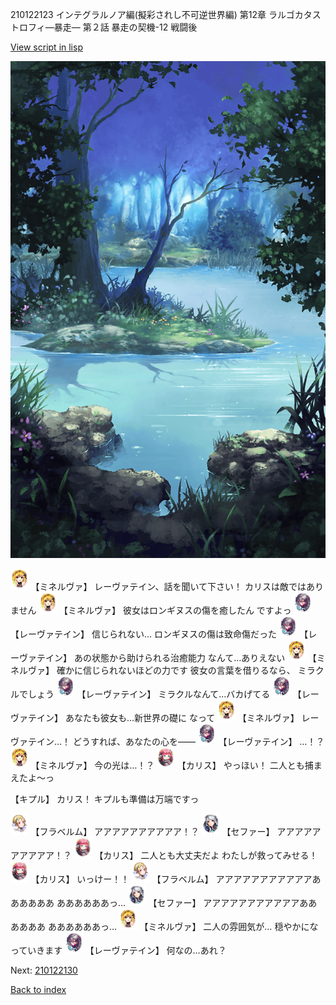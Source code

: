 210122123 インテグラルノア編(擬彩されし不可逆世界編) 第12章 ラルゴカタストロフィ―暴走― 第２話 暴走の契機-12 戦闘後

[View script in lisp](../scripts/210122123.txt)

![fountain.png](../images/backgrounds/fountain.png)

<img src="../images/units/5302521.png" alt="5302521.png" height="34"/>
【ミネルヴァ】
レーヴァテイン、話を聞いて下さい！
カリスは敵ではありません

<img src="../images/units/5302521.png" alt="5302521.png" height="34"/>
【ミネルヴァ】
彼女はロンギヌスの傷を癒したん
ですよっ

<img src="../images/units/5100231.png" alt="5100231.png" height="34"/>
【レーヴァテイン】
信じられない…
ロンギヌスの傷は致命傷だった

<img src="../images/units/5100231.png" alt="5100231.png" height="34"/>
【レーヴァテイン】
あの状態から助けられる治癒能力
なんて…ありえない

<img src="../images/units/5302521.png" alt="5302521.png" height="34"/>
【ミネルヴァ】
確かに信じられないほどの力です
彼女の言葉を借りるなら、
ミラクルでしょう

<img src="../images/units/5100231.png" alt="5100231.png" height="34"/>
【レーヴァテイン】
ミラクルなんて…バカげてる

<img src="../images/units/5100231.png" alt="5100231.png" height="34"/>
【レーヴァテイン】
あなたも彼女も…新世界の礎に
なって

<img src="../images/units/5302521.png" alt="5302521.png" height="34"/>
【ミネルヴァ】
レーヴァテイン…！
どうすれば、あなたの心を――

<img src="../images/units/5100231.png" alt="5100231.png" height="34"/>
【レーヴァテイン】
…！？

<img src="../images/units/5302521.png" alt="5302521.png" height="34"/>
【ミネルヴァ】
今の光は…！？

<img src="../images/units/5602511.png" alt="5602511.png" height="34"/>
【カリス】
やっほい！
二人とも捕まえたよ～っ

【キプル】
カリス！
キプルも準備は万端ですっ

<img src="../images/units/501611.png" alt="501611.png" height="34"/>
【フラベルム】
アアアアアアアアアア！？

<img src="../images/units/502111.png" alt="502111.png" height="34"/>
【セファー】
アアアアアアアアアア！？

<img src="../images/units/5602511.png" alt="5602511.png" height="34"/>
【カリス】
二人とも大丈夫だよ
わたしが救ってみせる！

<img src="../images/units/5602511.png" alt="5602511.png" height="34"/>
【カリス】
いっけー！！

<img src="../images/units/501611.png" alt="501611.png" height="34"/>
【フラベルム】
アアアアアアアアアアアああああああ
ああああああっ…

<img src="../images/units/502111.png" alt="502111.png" height="34"/>
【セファー】
アアアアアアアアアアアああああああ
ああああああっ…

<img src="../images/units/5302521.png" alt="5302521.png" height="34"/>
【ミネルヴァ】
二人の雰囲気が…
穏やかになっていきます

<img src="../images/units/5100231.png" alt="5100231.png" height="34"/>
【レーヴァテイン】
何なの…あれ？

Next: [210122130](210122130.md)

[Back to index](index.md)
